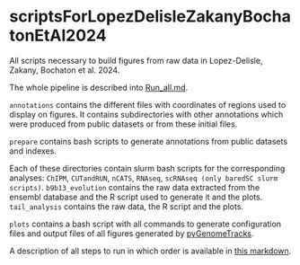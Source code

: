 # scriptsForLopezDelisleZakanyBochatonEtAl2024

All scripts necessary to build figures from raw data in Lopez-Delisle, Zakany, Bochaton et al. 2024.

The whole pipeline is described into [Run_all.md](./Run_all.md).

`annotations` contains the different files with coordinates of regions used to display on figures. It contains subdirectories with other annotations which were produced from public datasets or from these initial files.

`prepare` contains bash scripts to generate annotations from public datasets and indexes.

Each of these directories contain slurm bash scripts for the corresponding analyses: `ChIPM`, `CUTandRUN`, `nCATS`, `RNAseq`, `scRNAseq (only baredSC slurm scripts)`. `b9b13_evolution` contains the raw data extracted from the ensembl database and the R script used to generate it and the plots. `tail_analysis` contains the raw data, the R script and the plots.

`plots` contains a bash script with all commands to generate configuration files and output files of all figures generated by [pyGenomeTracks](https://github.com/deeptools/pyGenomeTracks).

A description of all steps to run in which order is available in [this markdown](./Run_all.md).
